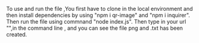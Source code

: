 To use and run the file ,You first have to clone in the local environment and then install dependencies by   using "npm i qr-image" and "npm i inquirer".
Then run the file using commnand "node index.js".
Then type in your url "",in the command line , and you can see the file png and .txt has been created.

